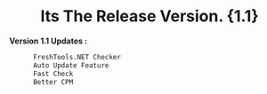 # <h1 align="center">Its The Release Version. {1.1}</h1>

**Version 1.1 Updates :**
```python
      FreshTools.NET Checker
      Auto Update Feature
      Fast Check
      Better CPM
```
